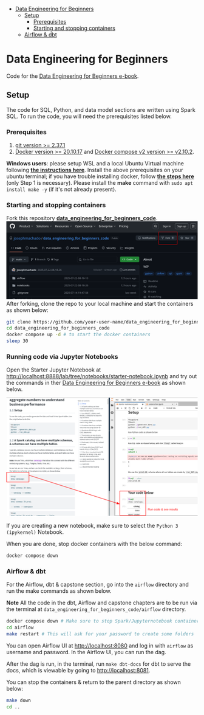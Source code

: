 * [Data Engineering for Beginners](#data-engineering-for-beginners)
    * [Setup](#setup)
        * [Prerequisites](#prerequisites)
        * [Starting and stopping containers](#starting-and-stopping-containers)
    * [Airflow & dbt](#airflow--dbt)

# Data Engineering for Beginners

Code for the [Data Engineering for Beginners e-book](https://www.startdataengineering.com/).

## Setup

The code for SQL, Python, and data model sections are written using Spark SQL. To run the code, you will need the prerequisites listed below.

### Prerequisites

1. [git version >= 2.37.1](https://github.com/git-guides/install-git)
2. [Docker version >= 20.10.17](https://docs.docker.com/engine/install/) and [Docker compose v2 version >= v2.10.2](https://docs.docker.com/compose/#compose-v2-and-the-new-docker-compose-command).

**Windows users**: please setup WSL and a local Ubuntu Virtual machine following **[the instructions here](https://ubuntu.com/tutorials/install-ubuntu-on-wsl2-on-windows-10#1-overview)**. Install the above prerequisites on your ubuntu terminal; if you have trouble installing docker, follow **[the steps here](https://www.digitalocean.com/community/tutorials/how-to-install-and-use-docker-on-ubuntu-22-04#step-1-installing-docker)** (only Step 1 is necessary). Please install the **make** command with `sudo apt install make -y` (if it's not already present). 

### Starting and stopping containers

Fork this repository **[data_engineering_for_beginners_code](https://github.com/josephmachado/data_engineering_for_beginners_code/tree/main?tab=readme-ov-file#setup)**.                                                                      
![GiitHub Fork](./images/fork.png)
After forking, clone the repo to your local machine and start the containers as shown below:

```bash
git clone https://github.com/your-user-name/data_engineering_for_beginners_code.git
cd data_engineering_for_beginners_code
docker compose up -d # to start the docker containers
sleep 30 
```

### Running code via Jupyter Notebooks

Open the Starter Jupyter Notebook at [http://localhost:8888/lab/tree/notebooks/starter-notebook.ipynb](http://localhost:8888/lab/tree/notebooks/starter-notebook.ipynb) and try out the commands in ther [Data Engineering for Beginners e-book](https://www.startdataengineering.com/) as shown below.

![Notebook Template](./images/nb_template.png)

If you are creating a new notebook, make sure to select the `Python 3 (ipykernel)` Notebook.

When you are done, stop docker containers with the below command:

```bash
docker compose down 
```

### Airflow & dbt

For the Airflow, dbt & capstone section, go into the `airflow` directory and run the make commands as shown below.

**Note** All the code in the dbt, Airflow and capstone chapters are to be run via the terminal at `data_engineering_for_beginners_code/airflow` directory.

```bash
docker compose down # Make sure to stop Spark/Jupyternotebook containers before turning on Airflow's 
cd airflow
make restart # This will ask for your password to create some folders
```

You can open Airflow UI at [http://localhost:8080](http://localhost:8080) and log in with `airflow` as username and password. In the Airflow UI, you can run the dag.

After the dag is run, in the terminal, run `make dbt-docs` for dbt to serve the docs, which is viewable by going to [http://localhost:8081](http://localhost:8081).

You can stop the containers & return to the parent directory as shown below:

```bash
make down
cd ..
```
